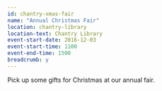 ```yaml
---
id: chantry-xmas-fair
name: "Annual Christmas Fair"
location: chantry-library
location-text: Chantry Library
event-start-date: 2016-12-03
event-start-time: 1100
event-end-time: 1500
breadcrumb: y
---
```


Pick up some gifts for Christmas at our annual fair.
